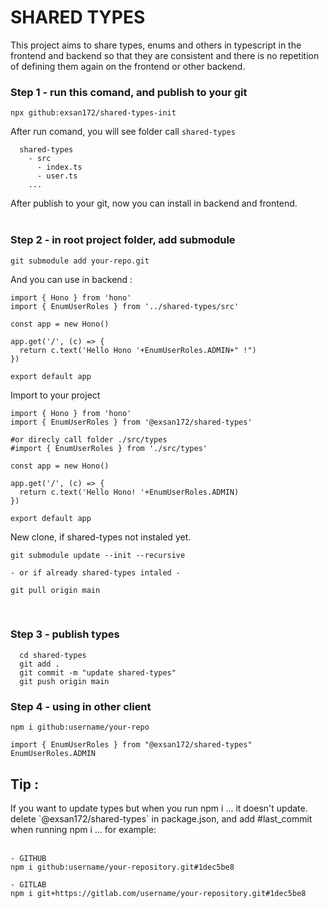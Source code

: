 <h1>SHARED TYPES</h1>
<span>This project aims to share types, enums and others in typescript in the frontend and backend so that they are consistent and there is no repetition of defining them again on the frontend or other backend.<span>
<br/>
<h3>Step 1 - run this comand, and publish to your git</h3>

```
npx github:exsan172/shared-types-init
```

<span>After run comand, you will see folder call `shared-types`</span>

```
  shared-types
    - src
      - index.ts
      - user.ts
    ...
```

<span>After publish to your git, now you can install in backend and frontend.</span>
<br/>
<br/>

<h3>Step 2 - in root project folder, add submodule</h3>

```
git submodule add your-repo.git
```

<span>And you can use in backend :</span>

```
import { Hono } from 'hono'
import { EnumUserRoles } from '../shared-types/src'

const app = new Hono()

app.get('/', (c) => {
  return c.text('Hello Hono '+EnumUserRoles.ADMIN+" !")
})

export default app
```
<span>Import to your project</span>

```
import { Hono } from 'hono'
import { EnumUserRoles } from '@exsan172/shared-types'

#or direcly call folder ./src/types
#import { EnumUserRoles } from './src/types'

const app = new Hono()

app.get('/', (c) => {
  return c.text('Hello Hono! '+EnumUserRoles.ADMIN)
})

export default app
```

<span>New clone, if shared-types not instaled yet.</span>

```
git submodule update --init --recursive

- or if already shared-types intaled -

git pull origin main
```

<br/>
<h3>Step 3 - publish types</h3>

```
  cd shared-types
  git add .
  git commit -m "update shared-types"
  git push origin main
```

<h3>Step 4 - using in other client</h3>

```
npm i github:username/your-repo

import { EnumUserRoles } from "@exsan172/shared-types"
EnumUserRoles.ADMIN
```
<h2>Tip :</h2>
<span>If you want to update types but when you run npm i ... it doesn't update. delete `@exsan172/shared-types` in package.json, and add #last_commit when running npm i ... for example:<span>
<br/>
<br/>

```
- GITHUB
npm i github:username/your-repository.git#1dec5be8

- GITLAB
npm i git+https://gitlab.com/username/your-repository.git#1dec5be8
```
